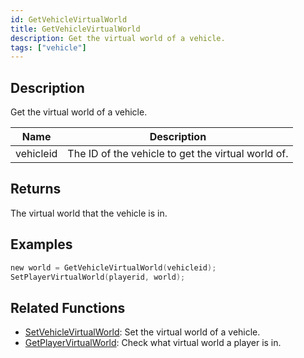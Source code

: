 ```yaml
---
id: GetVehicleVirtualWorld
title: GetVehicleVirtualWorld
description: Get the virtual world of a vehicle.
tags: ["vehicle"]
---
```


## Description

Get the virtual world of a vehicle.

| Name      | Description                                        |
| --------- | -------------------------------------------------- |
| vehicleid | The ID of the vehicle to get the virtual world of. |

## Returns

The virtual world that the vehicle is in.

## Examples

```c
new world = GetVehicleVirtualWorld(vehicleid);
SetPlayerVirtualWorld(playerid, world);
```

## Related Functions

- [SetVehicleVirtualWorld](SetVehicleVirtualWorld.md): Set the virtual world of a vehicle.
- [GetPlayerVirtualWorld](GetPlayerVirtualWorld.md): Check what virtual world a player is in.
